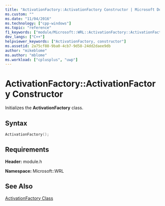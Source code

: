 ```yaml
---
title: "ActivationFactory::ActivationFactory Constructor | Microsoft Docs"
ms.custom: ""
ms.date: "11/04/2016"
ms.technology: ["cpp-windows"]
ms.topic: "reference"
f1_keywords: ["module/Microsoft::WRL::ActivationFactory::ActivationFactory"]
dev_langs: ["C++"]
helpviewer_keywords: ["ActivationFactory, constructor"]
ms.assetid: 2a75cf88-9ba0-4cb7-9d58-24dd2daee9db
author: "mikeblome"
ms.author: "mblome"
ms.workload: ["cplusplus", "uwp"]
---
```

# ActivationFactory::ActivationFactory Constructor
Initializes the **ActivationFactory** class.  
  
## Syntax  
  
```cpp  
ActivationFactory();  
```  
  
## Requirements  
 **Header:** module.h  
  
 **Namespace:** Microsoft::WRL  
  
## See Also  
 [ActivationFactory Class](../windows/activationfactory-class.md)
